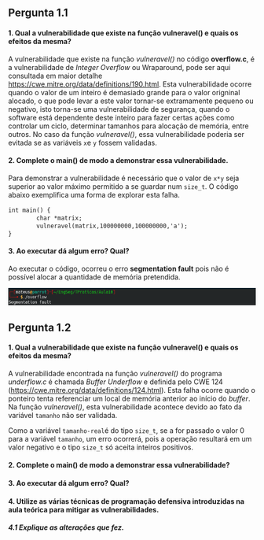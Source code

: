 ## Pergunta 1.1 ##

#### 1. Qual a vulnerabilidade que existe na função vulneravel() e quais os efeitos da mesma? ####
A vulnerabilidade que existe na função *vulneravel()* no código **overflow.c**, é a  vulnerabilidade de *Integer Overflow* ou Wraparound, pode ser aqui consultada  em maior detalhe https://cwe.mitre.org/data/definitions/190.html.
Esta vulnerabilidade ocorre quando o valor de um inteiro é demasiado grande para o valor origninal alocado, o que pode levar a este valor tornar-se extramamente pequeno ou negativo, isto torna-se uma vulnerabilidade de segurança, quando o software está dependente deste inteiro para fazer certas ações como controlar um ciclo, determinar tamanhos para alocação de memória, entre outros. No caso da função *vulneravel()*, essa vulnerabilidade poderia ser evitada se as variáveis `x`e `y` fossem validadas.

#### 2. Complete o main() de modo a demonstrar essa vulnerabilidade. ####

Para demonstrar a vulnerabilidade é necessário que o valor de `x*y` seja superior ao valor máximo permitido a se guardar num `size_t`. O código abaixo exemplifica uma forma de explorar esta falha.

```
int main() {
        char *matrix;
        vulneravel(matrix,100000000,100000000,'a');
}
```

#### 3. Ao executar dá algum erro? Qual? ####
Ao executar o código, ocorreu o erro **segmentation fault** pois não é possível alocar a quantidade de memória pretendida.

![segmentation_fault.c](./img/tp10_1.png)

## Pergunta 1.2 ##

#### 1. Qual a vulnerabilidade que existe na função vulneravel() e quais os efeitos da mesma? ####
A vulnerabilidade encontrada na função *vulneravel()* do programa *underflow.c* é chamada *Buffer Underflow* e definida pelo CWE 124 (https://cwe.mitre.org/data/definitions/124.html). Esta falha ocorre quando o ponteiro tenta referenciar um local de memória anterior ao início do *buffer*. Na função *vulneravel()*, esta vulnerabilidade acontece devido ao fato da variável `tamanho` não ser validada.  

Como a variável `tamanho-real`é do tipo `size_t`, se a for passado o valor 0 para a variável `tamanho`, um erro ocorrerá, pois a operação resultará em um valor negativo e o tipo `size_t` só aceita inteiros positivos.

#### 2. Complete o main() de modo a demonstrar essa vulnerabilidade? ####
#### 3. Ao executar dá algum erro? Qual? ####
#### 4. Utilize as várias técnicas de programação defensiva introduzidas na aula teórica para mitigar as vulnerabilidades. ####
##### 4.1 Explique as alterações que fez. #####
